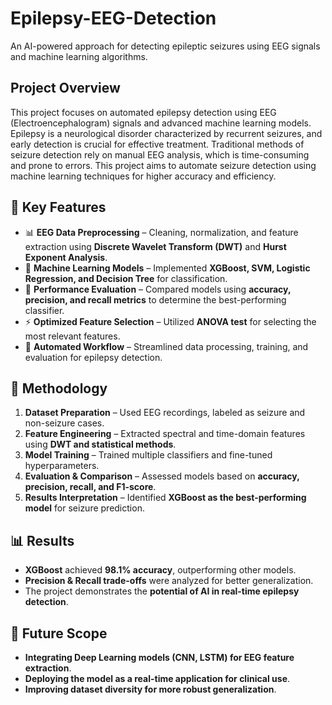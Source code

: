 # Epilepsy-EEG-Detection

An AI-powered approach for detecting epileptic seizures using EEG signals and machine learning algorithms.

## Project Overview
This project focuses on automated epilepsy detection using EEG (Electroencephalogram) signals and advanced machine learning models. Epilepsy is a neurological disorder characterized by recurrent seizures, and early detection is crucial for effective treatment. Traditional methods of seizure detection rely on manual EEG analysis, which is time-consuming and prone to errors. This project aims to automate seizure detection using machine learning techniques for higher accuracy and efficiency.

## 🧠 Key Features
- 📊 **EEG Data Preprocessing** – Cleaning, normalization, and feature extraction using **Discrete Wavelet Transform (DWT)** and **Hurst Exponent Analysis**.
- 🤖 **Machine Learning Models** – Implemented **XGBoost, SVM, Logistic Regression, and Decision Tree** for classification.
- 🎯 **Performance Evaluation** – Compared models using **accuracy, precision, and recall metrics** to determine the best-performing classifier.
- ⚡ **Optimized Feature Selection** – Utilized **ANOVA test** for selecting the most relevant features.
- 🚀 **Automated Workflow** – Streamlined data processing, training, and evaluation for epilepsy detection. 

## 🔬 Methodology
1. **Dataset Preparation** – Used EEG recordings, labeled as seizure and non-seizure cases.
2. **Feature Engineering** – Extracted spectral and time-domain features using **DWT and statistical methods**.
3. **Model Training** – Trained multiple classifiers and fine-tuned hyperparameters.
4. **Evaluation & Comparison** – Assessed models based on **accuracy, precision, recall, and F1-score**.
5. **Results Interpretation** – Identified **XGBoost as the best-performing model** for seizure prediction. 

## 📊 Results
- **XGBoost** achieved **98.1% accuracy**, outperforming other models.
- **Precision & Recall trade-offs** were analyzed for better generalization.
- The project demonstrates the **potential of AI in real-time epilepsy detection**.

## 📌 Future Scope
- **Integrating Deep Learning models (CNN, LSTM) for EEG feature extraction**.
- **Deploying the model as a real-time application for clinical use**.
- **Improving dataset diversity for more robust generalization**.

